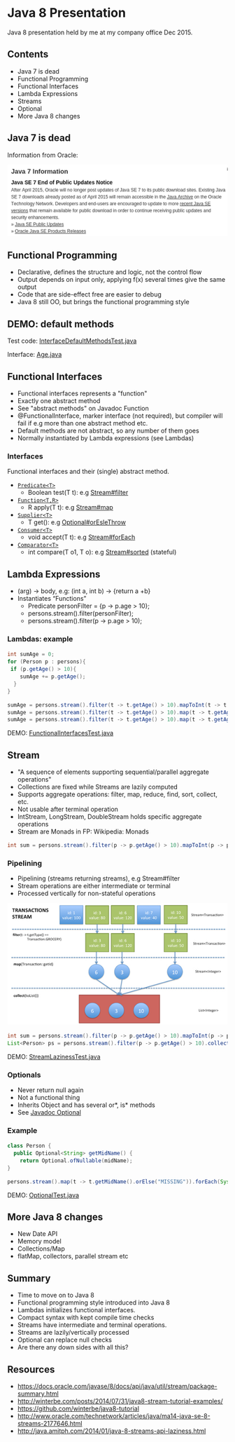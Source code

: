 # Java 8 Presentation

Java 8 presentation held by me at my company office Dec 2015. 

## Contents

* Java 7 is dead
* Functional Programming
* Functional Interfaces
* Lambda Expressions
* Streams
* Optional
* More Java 8 changes

## Java 7 is dead

Information from Oracle:

![Alt text](images/java7-dead.png?raw=true "Java 7 is dead")

## Functional Programming
* Declarative, defines the structure and logic, not the control flow
* Output depends on input only, applying f(x) several times give the same output
* Code that are side-effect free are easier to debug
* Java 8 still OO, but brings the functional programming style

## DEMO: default methods
Test code:
[InterfaceDefaultMethodsTest.java](src/test/java/se/sjostric/samples/j8/lambda/InterfaceDefaultMethodsTest.java)

Interface:
[Age.java](src/main/java/se/sjostric/samples/j8/lambda/Age.java)


## Functional Interfaces

* Functional interfaces represents a "function"
* Exactly one abstract method
* See "abstract methods" on Javadoc Function
* @FunctionalInterface, marker interface (not required), but compiler will fail if e.g more than one abstract method etc.
* Default methods are not abstract, so any number of them goes
* Normally instantiated by Lambda expressions (see Lambdas)

### Interfaces

Functional interfaces and their (single) abstract method.
* [```Predicate<T>```](https://docs.oracle.com/javase/8/docs/api/java/util/stream/Stream.html#filter-java.util.function.Predicate-)
  * Boolean test(T t): e.g [Stream#filter](https://docs.oracle.com/javase/8/docs/api/java/util/stream/Stream.html#filter-java.util.function.Predicate-)
* [```Function<T,R>```](https://docs.oracle.com/javase/8/docs/api/java/util/function/Function.html)
  * R apply(T t): e.g [Stream#map](https://docs.oracle.com/javase/8/docs/api/java/util/stream/Stream.html#map-java.util.function.Function-)
* [```Supplier<T>```](https://docs.oracle.com/javase/8/docs/api/java/util/function/Supplier.html)
  * T get(): e.g [Optional#orEsleThrow](https://docs.oracle.com/javase/8/docs/api/java/util/Optional.html#orElseThrow-java.util.function.Supplier-)
* [```Consumer<T>```](https://docs.oracle.com/javase/8/docs/api/java/util/function/Consumer.html)
  * void accept(T t): e.g [Stream#forEach](https://docs.oracle.com/javase/8/docs/api/java/util/stream/Stream.html#forEach-java.util.function.Consumer-)
* [```Comparator<T>```](https://docs.oracle.com/javase/8/docs/api/java/util/Comparator.html)
  * int compare(T o1, T o): e.g [Stream#sorted](https://docs.oracle.com/javase/8/docs/api/java/util/stream/Stream.html#sorted-java.util.Comparator-) (stateful)

## Lambda Expressions
* (arg) -> body, e.g: (int a, int b) -> {return a +b}
* Instantiates “Functions”
  * Predicate<Person> personFilter = {p -> p.age > 10};
  * persons.stream().filter(personFilter);
  * persons.stream().filter(p -> p.age > 10);

### Lambdas: example
```java
int sumAge = 0;
for (Person p : persons){
 if (p.getAge() > 10){
    sumAge += p.getAge();
  }
}

```

```java
sumAge = persons.stream().filter(t -> t.getAge() > 10).mapToInt(t -> t.getAge()).sum();
sumAge = persons.stream().filter(t -> t.getAge() > 10).map(t -> t.getAge()).reduce(0, Integer::sum);
sumAge = persons.stream().filter(t -> t.getAge() > 10).map(t -> t.getAge()).reduce(0, (a, b) -> (a + b));
```

DEMO: [FunctionalInterfacesTest.java](/src/test/java/se/sjostric/samples/j8/lambda/FunctionalInterfacesTest.java)

## Stream

* "A sequence of elements supporting sequential/parallel aggregate operations"
* Collections are fixed while Streams are lazily computed
* Supports aggregate operations: filter, map, reduce, find, sort, collect, etc.
* Not usable after terminal operation 
* IntStream, LongStream, DoubleStream holds specific aggregate operations
* Stream are Monads in FP: Wikipedia: Monads

```java
int sum = persons.stream().filter(p -> p.getAge() > 10).mapToInt(p -> p.getAge()).sum();
```

### Pipelining

* Pipelining (streams returning streams), e.g Stream#filter
* Stream operations are either intermediate or terminal
* Processed vertically for non-stateful operations


![Alt text](images/stream-pipe.png?raw=true "Streams")

```java
int sum = persons.stream().filter(p -> p.getAge() > 10).mapToInt(p -> p.getAge()).sum();
List<Person> ps = persons.stream().filter(p -> p.getAge() > 10).collect(Collectors.toList());
```

DEMO: [StreamLazinessTest.java](src/test/java/se/sjostric/samples/j8/lambda/StreamLazinessTest.java)

### Optionals

* Never return null again
* Not a functional thing
* Inherits Object and has several or*, is* methods
* See [Javadoc Optional](https://docs.oracle.com/javase/8/docs/api/java/util/Optional.html)

### Example

```java
class Person {
  public Optional<String> getMidName() {
    return Optional.ofNullable(midName);
}
```

```java
persons.stream().map(t -> t.getMidName().orElse("MISSING")).forEach(System.out::println);
```

DEMO: [OptionalTest.java](src/test/java/se/sjostric/samples/j8/lambda/OptionalTest.java)

## More Java 8 changes

* New Date API
* Memory model
* Collections/Map
* flatMap, collectors, parallel stream etc

## Summary

* Time to move on to Java 8
* Functional programming style introduced into Java 8
* Lambdas initializes functional interfaces.
* Compact syntax with kept compile time checks
* Streams have intermediate and terminal operations.
* Streams are lazily/vertically processed
* Optional can replace null checks
* Are there any down sides with all this?


## Resources

* https://docs.oracle.com/javase/8/docs/api/java/util/stream/package-summary.html
* http://winterbe.com/posts/2014/07/31/java8-stream-tutorial-examples/
* https://github.com/winterbe/java8-tutorial
* http://www.oracle.com/technetwork/articles/java/ma14-java-se-8-streams-2177646.html
* http://java.amitph.com/2014/01/java-8-streams-api-laziness.html


